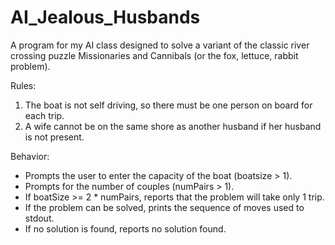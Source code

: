 # AI_Jealous_Husbands
A program for my AI class designed to solve a variant of the classic river crossing puzzle Missionaries and Cannibals (or the fox, lettuce, rabbit problem).

Rules:
1. The boat is not self driving, so there must be one person on board for each trip.
2. A wife cannot be on the same shore as another husband if her husband is not present.

Behavior:
- Prompts the user to enter the capacity of the boat (boatsize > 1).
- Prompts for the number of couples (numPairs > 1).
- If boatSize >= 2 * numPairs, reports that the problem will take only 1 trip.
- If the problem can be solved, prints the sequence of moves used to stdout.
- If no solution is found, reports no solution found.

